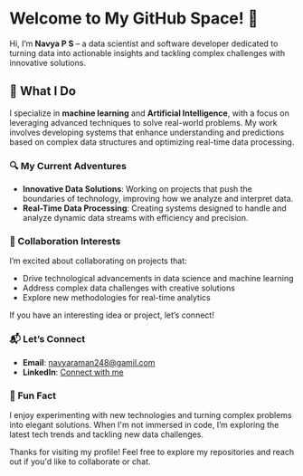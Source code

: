 # Welcome to My GitHub Space! 🌟

Hi, I’m **Navya P S** – a data scientist and software developer dedicated to turning data into actionable insights and tackling complex challenges with innovative solutions.

## 🚀 What I Do

I specialize in **machine learning** and **Artificial Intelligence**, with a focus on leveraging advanced techniques to solve real-world problems. My work involves developing systems that enhance understanding and predictions based on complex data structures and optimizing real-time data processing.

### 🔍 My Current Adventures

- **Innovative Data Solutions**: Working on projects that push the boundaries of technology, improving how we analyze and interpret data.
- **Real-Time Data Processing**: Creating systems designed to handle and analyze dynamic data streams with efficiency and precision.

### 🤝 Collaboration Interests

I’m excited about collaborating on projects that:
- Drive technological advancements in data science and machine learning
- Address complex data challenges with creative solutions
- Explore new methodologies for real-time analytics

If you have an interesting idea or project, let’s connect!

### 📬 Let’s Connect

- **Email**: [navyaraman248@gamil.com](mailto:navyaraman248@gamil.com)
- **LinkedIn**: [Connect with me](https://www.linkedin.com/in/navya-28mb24/)

### 🌟 Fun Fact

I enjoy experimenting with new technologies and turning complex problems into elegant solutions. When I'm not immersed in code, I’m exploring the latest tech trends and tackling new data challenges.

Thanks for visiting my profile! Feel free to explore my repositories and reach out if you'd like to collaborate or chat.


